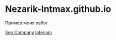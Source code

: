 # Nezarik-Intmax.github.io
Пример моих работ

<a href="https://nezarik-intmax.github.io/Nezarik-Intmax.github.io-master/SeoComany/"> Seo Company</a>
<a href="https://https://nezarik-intmax.github.io/Nezarik-Intmax.github.io-master/iateriam/">Iateriam</a>
